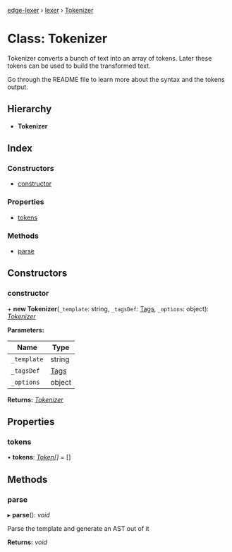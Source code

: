 [edge-lexer](../README.md) › [lexer](../modules/lexer.md) › [Tokenizer](lexer.tokenizer.md)

# Class: Tokenizer


Tokenizer converts a bunch of text into an array of tokens. Later
these tokens can be used to build the transformed text.

Go through the README file to learn more about the syntax and
the tokens output.

## Hierarchy

* **Tokenizer**

## Index

### Constructors

* [constructor](lexer.tokenizer.md#constructor)

### Properties

* [tokens](lexer.tokenizer.md#tokens)

### Methods

* [parse](lexer.tokenizer.md#parse)

## Constructors

###  constructor

\+ **new Tokenizer**(`_template`: string, `_tagsDef`: [Tags](../interfaces/lexer.tags.md), `_options`: object): *[Tokenizer](lexer.tokenizer.md)*

**Parameters:**

Name | Type |
------ | ------ |
`_template` | string |
`_tagsDef` | [Tags](../interfaces/lexer.tags.md) |
`_options` | object |

**Returns:** *[Tokenizer](lexer.tokenizer.md)*

## Properties

###  tokens

• **tokens**: *[Token](../modules/lexer.md#token)[]* =  []

## Methods

###  parse

▸ **parse**(): *void*

Parse the template and generate an AST out of it

**Returns:** *void*